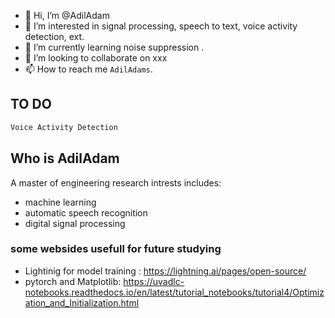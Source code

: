- 👋 Hi, I’m @AdilAdam
- 👀 I’m interested in signal processing, speech to text, voice activity detection, ext.
- 🌱 I’m currently learning noise suppression .
- 💞️ I’m looking to collaborate on xxx
- 📫 How to reach me `AdilAdams`.

<!---
AdilAdam/AdilAdam is a ✨ special ✨ repository because its `README.md` (this file) appears on your GitHub profile.
You can click the Preview link to take a look at your changes.
--->
## TO DO
```bash
Voice Activity Detection
```
## Who is AdilAdam
A master of engineering
research intrests includes:
  - machine learning 
  - automatic speech recognition
  - digital signal processing


### some websides usefull for future studying
- Lightinig for model training : https://lightning.ai/pages/open-source/
- pytorch and Matplotlib: https://uvadlc-notebooks.readthedocs.io/en/latest/tutorial_notebooks/tutorial4/Optimization_and_Initialization.html
